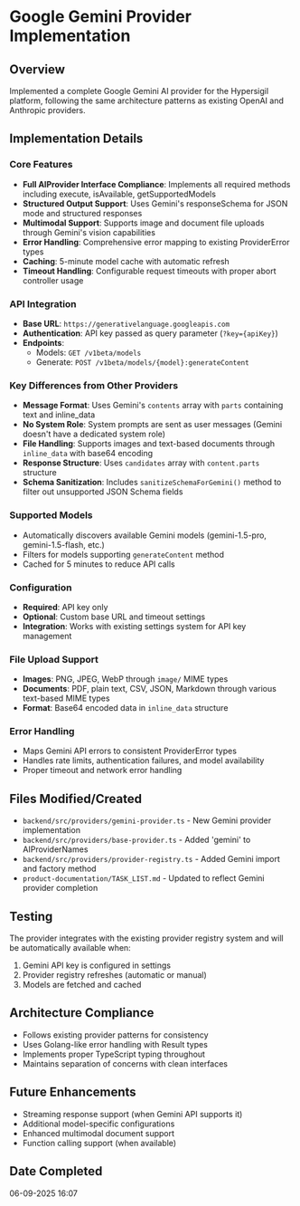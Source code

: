 # Google Gemini Provider Implementation

## Overview
Implemented a complete Google Gemini AI provider for the Hypersigil platform, following the same architecture patterns as existing OpenAI and Anthropic providers.

## Implementation Details

### Core Features
- **Full AIProvider Interface Compliance**: Implements all required methods including execute, isAvailable, getSupportedModels
- **Structured Output Support**: Uses Gemini's responseSchema for JSON mode and structured responses
- **Multimodal Support**: Supports image and document file uploads through Gemini's vision capabilities
- **Error Handling**: Comprehensive error mapping to existing ProviderError types
- **Caching**: 5-minute model cache with automatic refresh
- **Timeout Handling**: Configurable request timeouts with proper abort controller usage

### API Integration
- **Base URL**: `https://generativelanguage.googleapis.com`
- **Authentication**: API key passed as query parameter (`?key={apiKey}`)
- **Endpoints**:
  - Models: `GET /v1beta/models`
  - Generate: `POST /v1beta/models/{model}:generateContent`

### Key Differences from Other Providers
- **Message Format**: Uses Gemini's `contents` array with `parts` containing text and inline_data
- **No System Role**: System prompts are sent as user messages (Gemini doesn't have a dedicated system role)
- **File Handling**: Supports images and text-based documents through `inline_data` with base64 encoding
- **Response Structure**: Uses `candidates` array with `content.parts` structure
- **Schema Sanitization**: Includes `sanitizeSchemaForGemini()` method to filter out unsupported JSON Schema fields

### Supported Models
- Automatically discovers available Gemini models (gemini-1.5-pro, gemini-1.5-flash, etc.)
- Filters for models supporting `generateContent` method
- Cached for 5 minutes to reduce API calls

### Configuration
- **Required**: API key only
- **Optional**: Custom base URL and timeout settings
- **Integration**: Works with existing settings system for API key management

### File Upload Support
- **Images**: PNG, JPEG, WebP through `image/` MIME types
- **Documents**: PDF, plain text, CSV, JSON, Markdown through various text-based MIME types
- **Format**: Base64 encoded data in `inline_data` structure

### Error Handling
- Maps Gemini API errors to consistent ProviderError types
- Handles rate limits, authentication failures, and model availability
- Proper timeout and network error handling

## Files Modified/Created
- `backend/src/providers/gemini-provider.ts` - New Gemini provider implementation
- `backend/src/providers/base-provider.ts` - Added 'gemini' to AIProviderNames
- `backend/src/providers/provider-registry.ts` - Added Gemini import and factory method
- `product-documentation/TASK_LIST.md` - Updated to reflect Gemini provider completion

## Testing
The provider integrates with the existing provider registry system and will be automatically available when:
1. Gemini API key is configured in settings
2. Provider registry refreshes (automatic or manual)
3. Models are fetched and cached

## Architecture Compliance
- Follows existing provider patterns for consistency
- Uses Golang-like error handling with Result types
- Implements proper TypeScript typing throughout
- Maintains separation of concerns with clean interfaces

## Future Enhancements
- Streaming response support (when Gemini API supports it)
- Additional model-specific configurations
- Enhanced multimodal document support
- Function calling support (when available)

## Date Completed
06-09-2025 16:07
